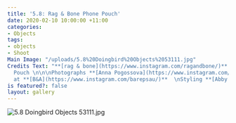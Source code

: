 ```yaml
---
title: '5.8: Rag & Bone Phone Pouch'
date: 2020-02-10 10:00:00 +11:00
categories:
- Objects
tags:
- objects
- Shoot
Main Image: "/uploads/5.8%20Doingbird%20Objects%2053111.jpg"
Credits Text: "**[rag & bone](https://www.instagram.com/ragandbone/)**  Atlas Phone
  Pouch \n\n\nPhotographs **[Anna Pogossova](https://www.instagram.com/annapogossova/)**
  at **[B&A](https://www.instagram.com/barepsau/)**  \nStyling **[Abby Bennett](https://www.instagram.com/bennett_abby/)**"
is featured?: false
layout: gallery
---
```


![5.8 Doingbird Objects 53111.jpg](/uploads/5.8%20Doingbird%20Objects%2053111.jpg)
